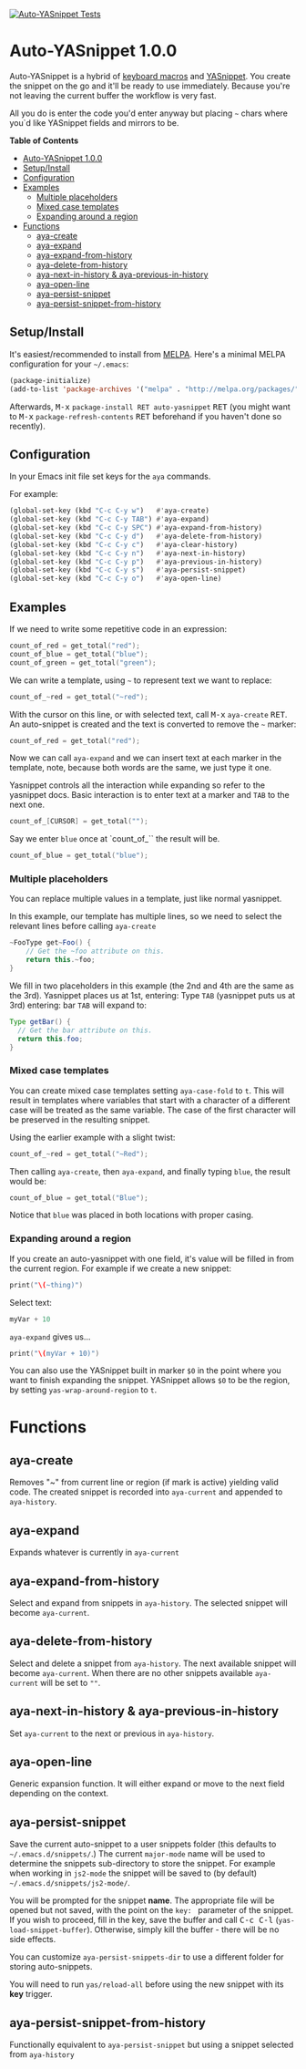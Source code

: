 [![Auto-YASnippet Tests](https://github.com/abo-abo/auto-yasnippet/actions/workflows/test.yml/badge.svg)](https://github.com/abo-abo/auto-yasnippet/actions/workflows/test.yml)

# Auto-YASnippet 1.0.0

Auto-YASnippet is a hybrid of [keyboard
macros](http://www.gnu.org/software/emacs/manual/html_node/emacs/Basic-Keyboard-Macro.html)
and [YASnippet](https://github.com/joaotavora/yasnippet). You create the snippet
on the go and it'll be ready to use immediately. Because you're not leaving the
current buffer the workflow is very fast.

All you do is enter the code you'd enter anyway but placing `~` chars where you`d
like YASnippet fields and mirrors to be.

<!-- markdown-toc start - Don't edit this section. Run M-x markdown-toc-refresh-toc -->
**Table of Contents**

- [Auto-YASnippet 1.0.0](#auto-yasnippet-100)
- [Setup/Install](#setupinstall)
- [Configuration](#configuration)
- [Examples](#examples)
  - [Multiple placeholders](#multiple-placeholders)
  - [Mixed case templates](#mixed-case-templates)
  - [Expanding around a region](#expanding-around-a-region)
- [Functions](#functions)
  - [aya-create](#aya-create)
  - [aya-expand](#aya-expand)
  - [aya-expand-from-history](#aya-expand-from-history)
  - [aya-delete-from-history](#aya-delete-from-history)
  - [aya-next-in-history & aya-previous-in-history](#aya-next-in-history--aya-previous-in-history)
  - [aya-open-line](#aya-open-line)
  - [aya-persist-snippet](#aya-persist-snippet)
  - [aya-persist-snippet-from-history](#aya-persist-snippet-from-history)

<!-- markdown-toc end -->

## Setup/Install

It's easiest/recommended to install from [MELPA](http://melpa.org/).
Here's a minimal MELPA configuration for your `~/.emacs`:

```lisp
(package-initialize)
(add-to-list 'package-archives '("melpa" . "http://melpa.org/packages/"))
```

Afterwards, <kbd>M-x</kbd> `package-install RET auto-yasnippet` <kbd>RET</kbd> (you might
want to <kbd>M-x</kbd> `package-refresh-contents` <kbd>RET</kbd> beforehand if
you haven't done so recently).

## Configuration

In your Emacs init file set keys for the `aya` commands.

For example:

```lisp
(global-set-key (kbd "C-c C-y w")   #'aya-create)
(global-set-key (kbd "C-c C-y TAB") #'aya-expand)
(global-set-key (kbd "C-c C-y SPC") #'aya-expand-from-history)
(global-set-key (kbd "C-c C-y d")   #'aya-delete-from-history)
(global-set-key (kbd "C-c C-y c")   #'aya-clear-history)
(global-set-key (kbd "C-c C-y n")   #'aya-next-in-history)
(global-set-key (kbd "C-c C-y p")   #'aya-previous-in-history)
(global-set-key (kbd "C-c C-y s")   #'aya-persist-snippet)
(global-set-key (kbd "C-c C-y o")   #'aya-open-line)
```

## Examples

If we need to write some repetitive code in an expression:

```c
count_of_red = get_total("red");
count_of_blue = get_total("blue");
count_of_green = get_total("green");
```

We can write a template, using `~` to represent text we want to replace:

```c
count_of_~red = get_total("~red");
```

With the cursor on this line, or with selected text, call <kbd>M-x</kbd> `aya-create` <kbd>RET</kbd>.
An auto-snippet is created and the text is converted to remove the `~` marker:

```c
count_of_red = get_total("red");
```

Now we can call `aya-expand` and we can insert text at each marker in the
template, note, because both words are the same, we just type it one.

Yasnippet controls all the interaction while expanding so refer to the yasnippet
docs. Basic interaction is to enter text at a marker and `TAB` to the next one.

```c
count_of_[CURSOR] = get_total("");
```

Say we enter `blue` once at `count_of_`` the result will be.

```c
count_of_blue = get_total("blue");
```

###  Multiple placeholders

You can replace multiple values in a template, just like normal
yasnippet.

In this example, our template has multiple lines, so we need to
select the relevant lines before calling `aya-create`

```java
~FooType get~Foo() {
    // Get the ~foo attribute on this.
    return this.~foo;
}
```

We fill in two placeholders in this example (the 2nd and 4th are the same as
the 3rd). Yasnippet places us at 1st, entering: Type `TAB` (yasnippet puts
us at 3rd) entering: bar `TAB` will expand to:

```java
Type getBar() {
  // Get the bar attribute on this.
  return this.foo;
}
```

### Mixed case templates

You can create mixed case templates setting `aya-case-fold` to `t`. This will result
in templates where variables that start with a character of a different case will be
treated as the same variable. The case of the first character will be preserved in the
resulting snippet.

Using the earlier example with a slight twist:

```c
count_of_~red = get_total("~Red");
```

Then calling `aya-create`, then `aya-expand`, and finally typing `blue`, the result
would be:

```c
count_of_blue = get_total("Blue");
```

Notice that `blue` was placed in both locations with proper casing.

### Expanding around a region

If you create an auto-yasnippet with one field, it's value will be filled in
from the current region. For example if we create a new snippet:

```swift
print("\(~thing)")
```

Select text:

```swift
myVar + 10
```

`aya-expand` gives us...

```swift
print("\(myVar + 10)")
```

You can also use the YASnippet built in marker `$0` in the point where you
want to finish expanding the snippet. YASnippet allows `$0` to be the region,
by setting `yas-wrap-around-region` to `t`.

# Functions

## aya-create

Removes "~" from current line or region (if mark is active) yielding
valid code. The created snippet is recorded into `aya-current` and
appended to `aya-history`.

## aya-expand

Expands whatever is currently in `aya-current`

## aya-expand-from-history

Select and expand from snippets in `aya-history`. The selected
snippet will become `aya-current`.

## aya-delete-from-history

Select and delete a snippet from `aya-history`. The next available
snippet will become `aya-current`. When there are no other snippets
available `aya-current` will be set to `""`.

## aya-next-in-history & aya-previous-in-history

Set `aya-current` to the next or previous in `aya-history`.

## aya-open-line

Generic expansion function. It will either expand or move
to the next field depending on the context.

## aya-persist-snippet

Save the current auto-snippet to a user snippets folder (this defaults to
`~/.emacs.d/snippets/`.)  The current `major-mode` name will be used
to determine the snippets sub-directory to store the snippet.  For
example when working in `js2-mode` the snippet will be saved to (by
default) `~/.emacs.d/snippets/js2-mode/`.

You will be prompted for the snippet **name**. The appropriate file will be opened but not saved,
with the point on the `key: ` parameter of the snippet. If you wish to proceed, fill in the key,
save the buffer and call <kbd>C-c C-l</kbd> (`yas-load-snippet-buffer`). Otherwise, simply kill the
buffer - there will be no side effects.

You can customize `aya-persist-snippets-dir` to use a different folder
for storing auto-snippets.

You will need to run `yas/reload-all` before using the new snippet
with its **key** trigger.

## aya-persist-snippet-from-history

Functionally equivalent to `aya-persist-snippet` but using a snippet selected
from `aya-history`
